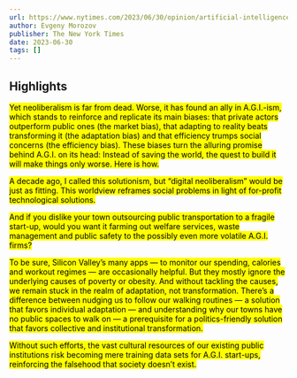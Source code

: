 ```yaml
---
url: https://www.nytimes.com/2023/06/30/opinion/artificial-intelligence-danger.html
author: Evgeny Morozov
publisher: The New York Times
date: 2023-06-30
tags: []
---
```


## Highlights
<mark>Yet neoliberalism is far from dead. Worse, it has found an ally in A.G.I.-ism, which stands to reinforce and replicate its main biases: that private actors outperform public ones (the market bias), that adapting to reality beats transforming it (the adaptation bias) and that efficiency trumps social concerns (the efficiency bias). These biases turn the alluring promise behind A.G.I. on its head: Instead of saving the world, the quest to build it will make things only worse. Here is how.</mark>

<mark>A decade ago, I called this solutionism, but “digital neoliberalism” would be just as fitting. This worldview reframes social problems in light of for-profit technological solutions.</mark>

<mark>And if you dislike your town outsourcing public transportation to a fragile start-up, would you want it farming out welfare services, waste management and public safety to the possibly even more volatile A.G.I. firms?</mark>

<mark>To be sure, Silicon Valley’s many apps — to monitor our spending, calories and workout regimes — are occasionally helpful. But they mostly ignore the underlying causes of poverty or obesity. And without tackling the causes, we remain stuck in the realm of adaptation, not transformation. There’s a difference between nudging us to follow our walking routines — a solution that favors individual adaptation — and understanding why our towns have no public spaces to walk on — a prerequisite for a politics-friendly solution that favors collective and institutional transformation.</mark>

<mark>Without such efforts, the vast cultural resources of our existing public institutions risk becoming mere training data sets for A.G.I. start-ups, reinforcing the falsehood that society doesn’t exist.</mark>

